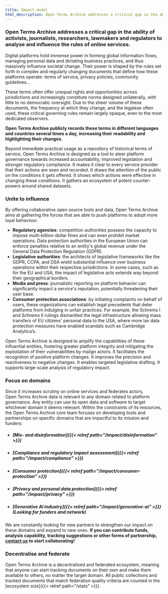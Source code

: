 ```yaml
---
title: Impact model
html_description: Open Terms Archive addresses a critical gap in the ability of activists, journalists, researchers, lawmakers and regulators to analyse and influence the rules of online services.
---
```


### Open Terms Archive addresses a critical gap in the ability of activists, journalists, researchers, lawmakers and regulators to analyse and influence the rules of online services.

Digital platforms hold immense power in forming global information flows, managing personal data and dictating business practices, and thus massively influence societal change. Their power is shaped by the rules set forth in complex and regularly changing documents that define how these platforms operate: terms of service, privacy policies, community guidelines…

These terms often offer unequal rights and opportunities across jurisdictions and increasingly constitute norms designed unilaterally, with little to no democratic oversight. Due to the sheer volume of these documents, the frequency at which they change, and the legalese often used, these critical governing rules remain largely opaque, even to the most dedicated observers.

**Open Terms Archive publicly records these terms in different languages and countries several times a day, increasing their readability and highlighting their changes.**

Beyond immediate practical usage as a repository of historical terms of service, Open Terms Archive is designed as a tool to steer platform governance towards increased accountability, improved legislation and stronger regulatory compliance.  It makes it clear to every service provider that their actions are seen and recorded. It draws the attention of the public on the conditions it gets offered. It shows which actions were effective in changing these conditions. It gathers an ecosystem of potent counter-powers around shared datasets.

### Unite to influence

By offering collaborative open source tools and data, Open Terms Archive aims at gathering the forces that are able to push platforms to adopt more loyal behaviour:

- **Regulatory agencies**: competition authorities possess the capacity to impose multi-billion-dollar fines and can even prohibit market operations. Data protection authorities in the European Union can enforce penalties relative to an entity's global revenue under the General Data Protection Regulation (GDPR).
- **Legislative authorities**: the architects of legislative frameworks like the GDPR, CCPA, and DSA wield substantial influence over business operations within their respective jurisdictions. In some cases, such as for the EU and USA, the impact of legislative acts extends way beyond their geographical borders.
- **Media and press**: journalistic reporting on platform behavior can significantly impact a service's reputation, potentially threatening their user base.
- **Consumer protection associations**: by initiating complaints on behalf of users, these organizations can establish legal precedents that deter platforms from indulging in unfair practices. For example, the Schrems I and Schrems II rulings dismantled the legal infrastructure allowing mass transfers of EU citizens' personal data to the USA, where more lax data protection measures have enabled scandals such as Cambridge Analytica’s.

Open Terms Archive is designed to amplify the capabilities of these influential entities, fostering greater platform integrity and mitigating the exploitation of their vulnerabilities by malign actors. It facilitates the recognition of positive platform changes. It improves the precision and reactiveness to negative changes. It enables targeted legislative drafting. It supports large-scale analysis of regulatory impact.

### Focus on domains

Since it increases scrutiny on online services and federates actors, Open Terms Archive data is relevant to any domain related to platform governance. Any entity can use its open data and software to target whichever domain it deems relevant. Within the constraints of its resources, the Open Terms Archive core team focuses on developing tools and partnerships on specific domains that are impactful to its mission and funders:


- ##### [Mis- and disinformation]({{< relref path="/impact/disinformation" >}})
- ##### [Compliance and regulatory impact assessment]({{< relref path="/impact/compliance" >}})
- ##### [Consumer protection]({{< relref path="/impact/consumer-protection" >}})
- ##### [Privacy and personal data protection]({{< relref path="/impact/privacy" >}})
- ##### [Generative AI industry]({{< relref path="/impact/generative-ai" >}}) (Looking for funders and network)

We are constantly looking for new partners to strengthen our impact on these domains and expand to new ones. **If you can contribute funds, analysis capability, tracking suggestions or other forms of partnership, [contact us](mailto:contact@opentermsarchive.org) to start collaborating!**

### Decentralise and federate

Open Terms Archive is a decentralised and federated ecosystem, meaning that anyone can start tracking documents on their own and make them available to others, no matter the target domain. All public collections and tracked documents that match federation quality criteria are counted in the [ecosystem size]({{< relref path="/stats" >}}).
